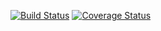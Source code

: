 
[![Build Status](https://travis-ci.org/fatukunda/Store-Manager.svg?branch=api)](https://travis-ci.org/fatukunda/Store-Manager)
[![Coverage Status](https://coveralls.io/repos/github/fatukunda/Store-Manager/badge.svg?branch=gh-pages)](https://coveralls.io/github/fatukunda/Store-Manager?branch=gh-pages)
